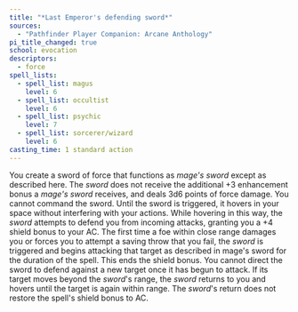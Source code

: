 ```yaml
---
title: "*Last Emperor's defending sword*"
sources:
  - "Pathfinder Player Companion: Arcane Anthology"
pi_title_changed: true
school: evocation
descriptors:
  - force
spell_lists:
  - spell_list: magus
    level: 6
  - spell_list: occultist
    level: 6
  - spell_list: psychic
    level: 7
  - spell_list: sorcerer/wizard
    level: 6
casting_time: 1 standard action
---
```


You create a sword of force that functions as *mage's sword* except as described here. The *sword* does not receive the additional +3 enhancement bonus a *mage's sword* receives, and deals 3d6 points of force damage. You cannot command the sword. Until the sword is triggered, it hovers in your space without interfering with your actions. While hovering in this way, the *sword* attempts to defend you from incoming attacks, granting you a +4 shield bonus to your AC. The first time a foe within close range damages you or forces you to attempt a saving throw that you fail, the *sword* is triggered and begins attacking that target as described in mage's sword for the duration of the spell. This ends the shield bonus. You cannot direct the sword to defend against a new target once it has begun to attack. If its target moves beyond the *sword*'s range, the *sword* returns to you and hovers until the target is again within range. The *sword*'s return does not restore the spell's shield bonus to AC.

